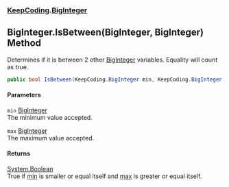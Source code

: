 ### [KeepCoding](KeepCoding.md 'KeepCoding').[BigInteger](KeepCoding_BigInteger.md 'KeepCoding.BigInteger')
## BigInteger.IsBetween(BigInteger, BigInteger) Method
Determines if it is between 2 other [BigInteger](KeepCoding_BigInteger.md 'KeepCoding.BigInteger') variables. Equality will count as true.  
```csharp
public bool IsBetween(KeepCoding.BigInteger min, KeepCoding.BigInteger max);
```
#### Parameters
<a name='KeepCoding_BigInteger_IsBetween(KeepCoding_BigInteger_KeepCoding_BigInteger)_min'></a>
`min` [BigInteger](KeepCoding_BigInteger.md 'KeepCoding.BigInteger')  
The minimum value accepted.
  
<a name='KeepCoding_BigInteger_IsBetween(KeepCoding_BigInteger_KeepCoding_BigInteger)_max'></a>
`max` [BigInteger](KeepCoding_BigInteger.md 'KeepCoding.BigInteger')  
The maximum value accepted.
  
#### Returns
[System.Boolean](https://docs.microsoft.com/en-us/dotnet/api/System.Boolean 'System.Boolean')  
True if [min](KeepCoding_BigInteger_IsBetween(KeepCoding_BigInteger_KeepCoding_BigInteger).md#KeepCoding_BigInteger_IsBetween(KeepCoding_BigInteger_KeepCoding_BigInteger)_min 'KeepCoding.BigInteger.IsBetween(KeepCoding.BigInteger, KeepCoding.BigInteger).min') is smaller or equal itself and [max](KeepCoding_BigInteger_IsBetween(KeepCoding_BigInteger_KeepCoding_BigInteger).md#KeepCoding_BigInteger_IsBetween(KeepCoding_BigInteger_KeepCoding_BigInteger)_max 'KeepCoding.BigInteger.IsBetween(KeepCoding.BigInteger, KeepCoding.BigInteger).max') is greater or equal itself.
